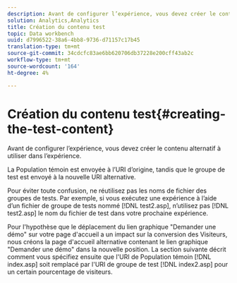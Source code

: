 ```yaml
---
description: Avant de configurer l’expérience, vous devez créer le contenu alternatif à utiliser dans l’expérience.
solution: Analytics,Analytics
title: Création du contenu test
topic: Data workbench
uuid: d7996522-38a6-4bb8-9736-d71157c17b45
translation-type: tm+mt
source-git-commit: 34cdcfc83ae6bb620706db37228e200cff43ab2c
workflow-type: tm+mt
source-wordcount: '164'
ht-degree: 4%

---
```



# Création du contenu test{#creating-the-test-content}

Avant de configurer l’expérience, vous devez créer le contenu alternatif à utiliser dans l’expérience.

La Population témoin est envoyée à l’URI d’origine, tandis que le groupe de test est envoyé à la nouvelle URI alternative.

Pour éviter toute confusion, ne réutilisez pas les noms de fichier des groupes de tests. Par exemple, si vous exécutez une expérience à l’aide d’un fichier de groupe de tests nommé [!DNL test2.asp], n’utilisez pas [!DNL test2.asp] le nom du fichier de test dans votre prochaine expérience.

Pour l&#39;hypothèse que le déplacement du lien graphique &quot;Demander une démo&quot; sur votre page d&#39;accueil a un impact sur la conversion des Visiteurs, nous créons la page d&#39;accueil alternative contenant le lien graphique &quot;Demander une démo&quot; dans la nouvelle position. La section suivante décrit comment vous spécifiez ensuite que l&#39;URI de Population témoin [!DNL index.asp] soit remplacé par l&#39;URI de groupe de test [!DNL index2.asp] pour un certain pourcentage de visiteurs.
